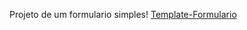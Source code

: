 Projeto de um formulario simples!
[Template-Formulario](https://user-images.githubusercontent.com/91434756/175322439-91d050cf-c8e0-456b-b7bb-5836ac6b6eef.PNG)
